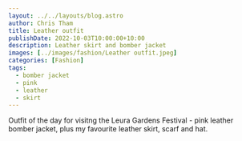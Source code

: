 ```yaml
---
layout: ../../layouts/blog.astro
author: Chris Tham
title: Leather outfit
publishDate: 2022-10-03T10:00:00+10:00
description: Leather skirt and bomber jacket
images: [../images/fashion/Leather outfit.jpeg]
categories: [Fashion]
tags:
  - bomber jacket
  - pink
  - leather
  - skirt
---
```


Outfit of the day for visitng the Leura Gardens Festival - pink leather bomber jacket, plus my favourite leather skirt, scarf and hat.
